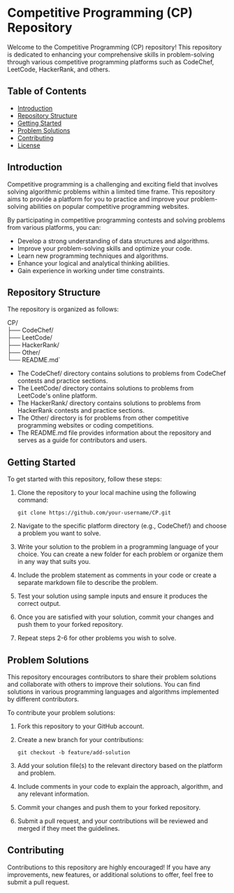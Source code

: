 Competitive Programming (CP) Repository
=======================================

Welcome to the Competitive Programming (CP) repository! This repository is dedicated to enhancing your comprehensive skills in problem-solving through various competitive programming platforms such as CodeChef, LeetCode, HackerRank, and others.

Table of Contents
-----------------

-   [Introduction](https://chat.openai.com/?model=text-davinci-002-render-sha#introduction)
-   [Repository Structure](https://chat.openai.com/?model=text-davinci-002-render-sha#repository-structure)
-   [Getting Started](https://chat.openai.com/?model=text-davinci-002-render-sha#getting-started)
-   [Problem Solutions](https://chat.openai.com/?model=text-davinci-002-render-sha#problem-solutions)
-   [Contributing](https://chat.openai.com/?model=text-davinci-002-render-sha#contributing)
-   [License](https://chat.openai.com/?model=text-davinci-002-render-sha#license)

Introduction
------------

Competitive programming is a challenging and exciting field that involves solving algorithmic problems within a limited time frame. This repository aims to provide a platform for you to practice and improve your problem-solving abilities on popular competitive programming websites.

By participating in competitive programming contests and solving problems from various platforms, you can:

-   Develop a strong understanding of data structures and algorithms.
-   Improve your problem-solving skills and optimize your code.
-   Learn new programming techniques and algorithms.
-   Enhance your logical and analytical thinking abilities.
-   Gain experience in working under time constraints.

Repository Structure
--------------------

The repository is organized as follows:


CP/<br>
├── CodeChef/<br>
├── LeetCode/<br>
├── HackerRank/<br>
├── Other/<br>
└── README.md`

-   The CodeChef/ directory contains solutions to problems from CodeChef contests and practice sections.
-   The LeetCode/ directory contains solutions to problems from LeetCode's online platform.
-   The HackerRank/ directory contains solutions to problems from HackerRank contests and practice sections.
-   The Other/ directory is for problems from other competitive programming websites or coding competitions.
-   The README.md file provides information about the repository and serves as a guide for contributors and users.

Getting Started
---------------

To get started with this repository, follow these steps:

1.  Clone the repository to your local machine using the following command:

    `git clone https://github.com/your-username/CP.git`

2.  Navigate to the specific platform directory (e.g., CodeChef/) and choose a problem you want to solve.

3.  Write your solution to the problem in a programming language of your choice. You can create a new folder for each problem or organize them in any way that suits you.

4.  Include the problem statement as comments in your code or create a separate markdown file to describe the problem.

5.  Test your solution using sample inputs and ensure it produces the correct output.

6.  Once you are satisfied with your solution, commit your changes and push them to your forked repository.

7.  Repeat steps 2-6 for other problems you wish to solve.

Problem Solutions
-----------------

This repository encourages contributors to share their problem solutions and collaborate with others to improve their solutions. You can find solutions in various programming languages and algorithms implemented by different contributors.

To contribute your problem solutions:

1.  Fork this repository to your GitHub account.

2.  Create a new branch for your contributions:

    `git checkout -b feature/add-solution`

3.  Add your solution file(s) to the relevant directory based on the platform and problem.

4.  Include comments in your code to explain the approach, algorithm, and any relevant information.

5.  Commit your changes and push them to your forked repository.

6.  Submit a pull request, and your contributions will be reviewed and merged if they meet the guidelines.

Contributing
------------

Contributions to this repository are highly encouraged! If you have any improvements, new features, or additional solutions to offer, feel free to submit a pull request. 
